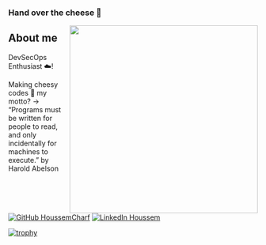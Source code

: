 ### Hand over the cheese 🤤

<img align='right' src="https://github-readme-stats.vercel.app/api?username=HoussemCharf&show_icons=true&theme=react" width="380">
<h2>About me</h2>
<p>DevSecOps Enthusiast ☁️! 
  
Making cheesy codes 🧀 my motto? -> “Programs must be written for people to read, and only incidentally for machines to execute.” by Harold Abelson  <br></p>

[![GitHub HoussemCharf](https://img.shields.io/github/followers/houssemcharf?label=Follow%20My%20Github&style=flat-square)](https://github.com/houssemcharf) [![LinkedIn Houssem](https://img.shields.io/badge/LinkedIn-blue?style=flat&logo=linkedin&labelColor=blue)](https://www.linkedin.com/in/houssemc/)
<br>

[![trophy](https://github-profile-trophy.vercel.app/?username=houssemcharf&theme=nord&row=1&margin-w=15)](https://github.com/ryo-ma/github-profile-trophy)
